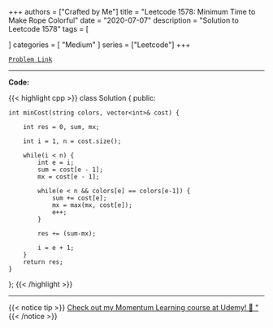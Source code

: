 
+++
authors = ["Crafted by Me"]
title = "Leetcode 1578: Minimum Time to Make Rope Colorful"
date = "2020-07-07"
description = "Solution to Leetcode 1578"
tags = [
    
]
categories = [
    "Medium"
]
series = ["Leetcode"]
+++



[`Problem Link`](https://leetcode.com/problems/minimum-time-to-make-rope-colorful/description/)

---

**Code:**

{{< highlight cpp >}}
class Solution {
public:
    
    int minCost(string colors, vector<int>& cost) {
        
        int res = 0, sum, mx;
        
        int i = 1, n = cost.size();
        
        while(i < n) {
            int e = i;
            sum = cost[e - 1];
            mx = cost[e - 1];
            
            while(e < n && colors[e] == colors[e-1]) {
                sum += cost[e];
                mx = max(mx, cost[e]);
                e++;
            }
            
            res += (sum-mx);
            
            i = e + 1;
        }
        return res;
    }
};
{{< /highlight >}}



---



{{< notice tip >}}
[Check out my Momentum Learning course at Udemy! 🚀 "](https://www.udemy.com/course/blind-75-the-data-structures-and-algorithms-essentials/)
{{< /notice >}}

